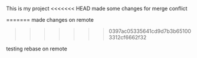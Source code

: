 This is my project
<<<<<<< HEAD
made some changes for merge conflict

=======
made changes on remote 
>>>>>>> 0397ac05335641cd9d7b3b651003312cf6662f32

testing rebase on remote
